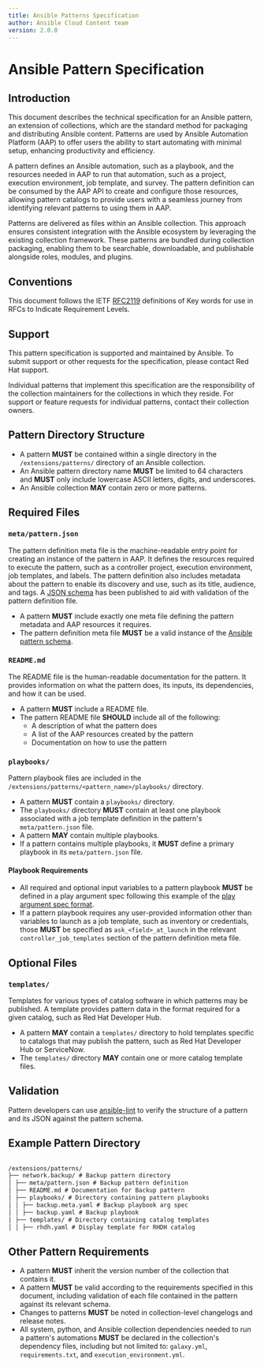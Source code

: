 ```yaml
---
title: Ansible Patterns Specification
author: Ansible Cloud Content team
version: 2.0.0
---
```


# Ansible Pattern Specification

## Introduction

This document describes the technical specification for an Ansible pattern, an extension of collections, which are the standard method for packaging and distributing Ansible content. Patterns are used by Ansible Automation Platform (AAP) to offer users the ability to start automating with minimal setup, enhancing productivity and efficiency.

A pattern defines an Ansible automation, such as a playbook, and the resources needed in AAP to run that automation, such as a project, execution environment, job template, and survey. The pattern definition can be consumed by the AAP API to create and configure those resources, allowing pattern catalogs to provide users with a seamless journey from identifying relevant patterns to using them in AAP.

Patterns are delivered as files within an Ansible collection. This approach ensures consistent integration with the Ansible ecosystem by leveraging the existing collection framework. These patterns are bundled during collection packaging, enabling them to be searchable, downloadable, and publishable alongside roles, modules, and plugins.

## Conventions

This document follows the IETF [RFC2119](https://datatracker.ietf.org/doc/html/rfc2119) definitions of Key words for use in RFCs to Indicate Requirement Levels.

## Support

This pattern specification is supported and maintained by Ansible. To submit support or other requests for the specification, please contact Red Hat support.

Individual patterns that implement this specification are the responsibility of the collection maintainers for the collections in which they reside. For support or feature requests for individual patterns, contact their collection owners.

## Pattern Directory Structure

- A pattern **MUST** be contained within a single directory in the `/extensions/patterns/` directory of an Ansible collection.
- An Ansible pattern directory name **MUST** be limited to 64 characters and **MUST** only include lowercase ASCII letters, digits, and underscores.
- An Ansible collection **MAY** contain zero or more patterns.

## Required Files

### `meta/pattern.json`

The pattern definition meta file is the machine-readable entry point for creating an instance of the pattern in AAP. It defines the resources required to execute the pattern, such as a controller project, execution environment, job templates, and labels. The pattern definition also includes metadata about the pattern to enable its discovery and use, such as its title, audience, and tags. A [JSON schema](https://github.com/ansible/pattern-service/blob/main/specifications/pattern-schema/pattern-schema-2.0.0.json) has been published to aid with validation of the pattern definition file.

- A pattern **MUST** include exactly one meta file defining the pattern metadata and AAP resources it requires.
- The pattern definition meta file **MUST** be a valid instance of the [Ansible pattern schema](https://github.com/ansible/pattern-service/blob/main/specifications/pattern-schema/pattern-schema-2.0.0.json).

### `README.md`

The README file is the human-readable documentation for the pattern. It provides information on what the pattern does, its inputs, its dependencies, and how it can be used.

- A pattern **MUST** include a README file.
- The pattern README file **SHOULD** include all of the following:
  - A description of what the pattern does
  - A list of the AAP resources created by the pattern
  - Documentation on how to use the pattern

### `playbooks/`

Pattern playbook files are included in the `/extensions/patterns/<pattern_name>/playbooks/` directory.

- A pattern **MUST** contain a `playbooks/` directory.
- The `playbooks/` directory **MUST** contain at least one playbook associated with a job template definition in the pattern's `meta/pattern.json` file.
- A pattern **MAY** contain multiple playbooks.
- If a pattern contains multiple playbooks, it **MUST** define a primary playbook in its `meta/pattern.json` file.

#### Playbook Requirements

- All required and optional input variables to a pattern playbook **MUST** be defined in a play argument spec following this example of the [play argument spec format](https://github.com/ansible/ansible-creator/blob/main/src/ansible_creator/resources/playbook_project/argspec_validation_plays.meta.yml).
- If a pattern playbook requires any user-provided information other than variables to launch as a job template, such as inventory or credentials, those **MUST** be specified as `ask_<field>_at_launch` in the relevant `controller_job_templates` section of the pattern definition meta file.

## Optional Files

### `templates/`

Templates for various types of catalog software in which patterns may be published. A template provides pattern data in the format required for a given catalog, such as Red Hat Developer Hub.

- A pattern **MAY** contain a `templates/` directory to hold templates specific to catalogs that may publish the pattern, such as Red Hat Developer Hub or ServiceNow.
- The `templates/` directory **MAY** contain one or more catalog template files.


## Validation

Pattern developers can use [ansible-lint](https://github.com/ansible/ansible-lint) to verify the structure of a pattern and its JSON against the pattern schema.

## Example Pattern Directory

```txt

/extensions/patterns/
├── network.backup/ # Backup pattern directory
│ ├── meta/pattern.json # Backup pattern definition
│ ├── README.md # Documentation for Backup pattern
│ ├── playbooks/ # Directory containing pattern playbooks
│ │ ├── backup.meta.yaml # Backup playbook arg spec
│ │ ├── backup.yaml # Backup playbook
│ ├── templates/ # Directory containing catalog templates
│ │ ├── rhdh.yaml # Display template for RHDH catalog

```

## Other Pattern Requirements

- A pattern **MUST** inherit the version number of the collection that contains it.
- A pattern **MUST** be valid according to the requirements specified in this document, including validation of each file contained in the pattern against its relevant schema.
- Changes to patterns **MUST** be noted in collection-level changelogs and release notes.
- All system, python, and Ansible collection dependencies needed to run a pattern's automations **MUST** be declared in the collection's dependency files, including but not limited to: `galaxy.yml`, `requirements.txt`, and `execution_environment.yml`.
